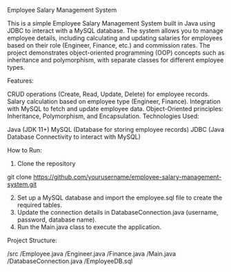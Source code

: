 Employee Salary Management System

This is a simple Employee Salary Management System built in Java using JDBC to interact with a MySQL database. The system allows you to manage employee details, including calculating and updating salaries for employees based on their role (Engineer, Finance, etc.) and commission rates. The project demonstrates object-oriented programming (OOP) concepts such as inheritance and polymorphism, with separate classes for different employee types.

Features:

CRUD operations (Create, Read, Update, Delete) for employee records.
Salary calculation based on employee type (Engineer, Finance).
Integration with MySQL to fetch and update employee data.
Object-Oriented principles: Inheritance, Polymorphism, and Encapsulation.
Technologies Used:

Java (JDK 11+)
MySQL (Database for storing employee records)
JDBC (Java Database Connectivity to interact with MySQL)


How to Run:

1. Clone the repository

git clone https://github.com/yourusername/employee-salary-management-system.git

2. Set up a MySQL database and import the employee.sql file to create the required tables.
3. Update the connection details in DatabaseConnection.java (username, password, database name).
4. Run the Main.java class to execute the application.

Project Structure:

/src
    /Employee.java
    /Engineer.java
    /Finance.java
    /Main.java
    /DatabaseConnection.java
    /EmployeeDB.sql

